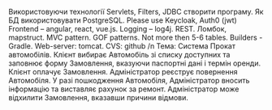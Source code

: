 Використовуючи технології Servlets, Filters, JDBC створити програму. 
Як БД використовувати PostgreSQL.  Please use Keycloak, Auth0 (jwt) Frontend – angular,  react, vue.js. 
Logging – log4j. REST. Ломбок, mapstruct. MVC pattern. GOF patterns. Not more then 5-6 tables. 
Builders - Gradle. Web-server: tomcat. CVS: github /n
Тема:
Система Прокат автомобілів. Клієнт вибирає Автомобіль зі списку доступних та заповнює форму Замовлення, вказуючи паспортні дані і термін оренди. 
Клієнт оплачує Замовлення. Адміністратор реєструє повернення Автомобіля. У разі пошкодження Автомобіля, Адміністратор вносить інформацію та виставляє рахунок за ремонт.
Адміністратор може відхилити Замовлення, вказавши причини відмови. 
